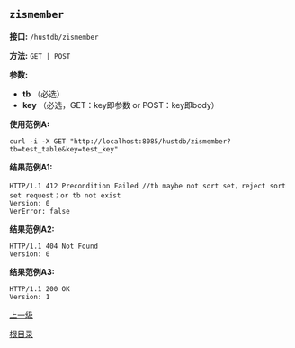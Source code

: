 `zismember`
----------

**接口:** `/hustdb/zismember`

**方法:** `GET | POST`

**参数:** 

*  **tb** （必选）  
*  **key** （必选，GET：key即参数 or POST：key即body）  

**使用范例A:**

    curl -i -X GET "http://localhost:8085/hustdb/zismember?tb=test_table&key=test_key"

**结果范例A1:**

	HTTP/1.1 412 Precondition Failed //tb maybe not sort set，reject sort set request；or tb not exist
	Version: 0
	VerError: false

**结果范例A2:**

	HTTP/1.1 404 Not Found
	Version: 0
	
**结果范例A3:**

	HTTP/1.1 200 OK
	Version: 1

[上一级](../hustdb.md)

[根目录](../../../index.md)